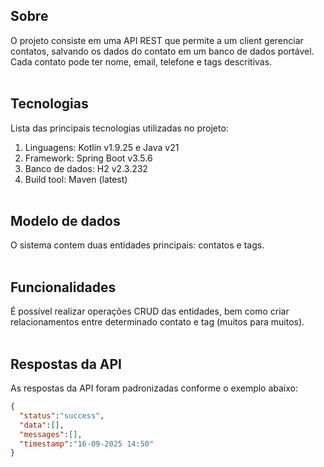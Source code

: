 ## Sobre
O projeto consiste em uma API REST que permite a um client gerenciar contatos, salvando os dados do contato em um banco de dados portável. Cada contato pode ter nome, email, telefone e tags descritivas.
<br><br>

## Tecnologias
Lista das principais tecnologias utilizadas no projeto:
1. Linguagens: Kotlin v1.9.25 e Java v21
2. Framework: Spring Boot v3.5.6
3. Banco de dados: H2 v2.3.232 
4. Build tool: Maven (latest)
<br><br>

## Modelo de dados
O sistema contem duas entidades principais: contatos e tags.
<br><br>

## Funcionalidades
É possível realizar operações CRUD das entidades, bem como criar relacionamentos entre determinado contato e tag (muitos para muitos).
<br><br>

## Respostas da API
As respostas da API foram padronizadas conforme o exemplo abaixo:

```json
{
  "status":"success",
  "data":[],
  "messages":[],
  "timestamp":"16-09-2025 14:50"
}
```
